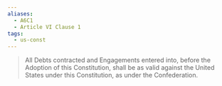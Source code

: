 ```yaml
---
aliases:
  - A6C1
  - Article VI Clause 1
tags:
  - us-const
---
```

> All Debts contracted and Engagements entered into, before the Adoption of this Constitution, shall be as valid against the United States under this Constitution, as under the Confederation.

